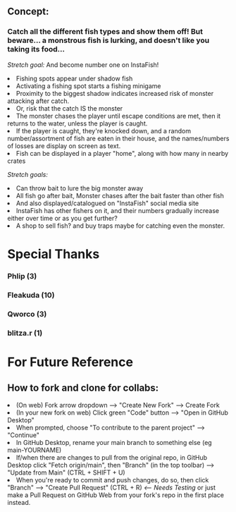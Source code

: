 ## Concept:
### Catch all the different fish types and show them off! But beware... a monstrous fish is lurking, and doesn't like you taking its food...
_Stretch goal:_ And become number one on InstaFish! 

<li>Fishing spots appear under shadow fish</li>
<li>Activating a fishing spot starts a fishing minigame</li>
<li>Proximity to the biggest shadow indicates increased risk of monster attacking after catch.</li>
<li>Or, risk that the catch IS the monster</li>
<li>The monster chases the player until escape conditions are met, then it returns to the water, unless the player is caught.</li>
<li>If the player is caught, they're knocked down, and a random number/assortment of fish are eaten in their house, and the names/numbers of losses are display on screen as text.
<li>Fish can be displayed in a player "home", along with how many in nearby crates</li>

_Stretch goals:_
<li>Can throw bait to lure the big monster away
<li>All fish go after bait, Monster chases after the bait faster than other fish
<li>And also displayed/catalogued on "InstaFish" social media site</li>
<li>InstaFish has other fishers on it, and their numbers gradually increase either over time or as you get further?</li>
<li>A shop to sell fish? and buy traps maybe for catching even the monster.</li>

<!-- ## Todo:

<li>E Key Input</li>
<li>Fish shadows swimming under the surface, and watering spots</li>

# Rogi
<li>Fishing mechanic</li>

# Lyz
<li>Add first person character</li>
<li>Bring the art back in</li>
<li>implement basic gampelay states</li>
<li>Casting the line</li> -->

# Special Thanks
### Phlip (3)
### Fleakuda (10)
### Qworco (3)
### blitza.r (1)

# For Future Reference
## How to fork and clone for collabs:
<li>(On web) Fork arrow dropdown --> "Create New Fork" --> Create Fork</li>
<li>(In your new fork on web) Click green "Code" button --> "Open in GitHub Desktop"</li>
<li>When prompted, choose "To contribute to the parent project" --> "Continue"</li>
<li>In GitHub Desktop, rename your main branch to something else (eg main-YOURNAME)</li>
<li>If/when there are changes to pull from the original repo, in GitHub Desktop click "Fetch origin/main", then "Branch" (in the top toolbar) --> "Update from Main" (CTRL + SHIFT + U)</li>
<li>When you're ready to commit and push changes, do so, then click "Branch" --> "Create Pull Request" (CTRL + R) <i><-- Needs Testing</i> or just make a Pull Request on GitHub Web from your fork's repo in the first place instead.</li>
